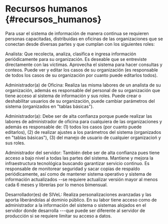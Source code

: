 # Recursos humanos {#recursos_humanos}

Para usar el sistema de información de manera continua se requieren personas 
capacitadas, distribuidas en oficinas de las organizaciones que se 
conectan desde diversas partes y que cumplan con los siguientes roles:

Analista: Que recolecta, analiza, clasifica e ingresa información periódicamente 
para su organización. Es deseable que se entreviste directamente con las víctimas. 
Aprovecha el sistema para hacer consultas y conteos. Puede ver y editar los casos 
de su organización (es responsable de todos los casos de su organización por cuanto
puede editarlos todos).

Administrador(a) de Oficina: Realiza las misma labores de un analista de su 
organización, además es responsable del personal de su organización que tiene acceso al 
sistema de información y sus roles. Puede crear o deshabilitar usuarios de su organización,
puede cambiar parámetros del sistema (organizados en "tablas básicas").

Administrador(a): Debe ser de alta confianza porque puede realizar las labores 
de administrador de oficina para cualquiera de las organizaciones y además es 
responsable de: (1) todos los casos (por cuanto puede editarlos), (2) de 
realizar ajustes a los parámetros del sistema (organizados en "tablas básicas"), (3)
del manejo de usuario de cualquier organizacioń y sus roles.

Administrador del servidor: También debe ser de alta confianza pues tiene acceso a 
bajo nivel a todas las partes del sistema. Mantiene y mejora la infraestructura 
tecnológica buscando garantizar servicio continuo. Es responsable de monitorear
seguridad y sacar copias de respaldo periódicamente, así como de mantener sistema operativo 
y sistema de información actualizados --se requiere actualizar versión mayor al 
menos cada 6 meses y librerías por lo menos bimensual.

Desarrollador(es) de SIVeL: Realiza personalizaciones avanzadas y las aporta 
liberándolas al dominio público. En su labor tiene acceso como de administrador a la 
información del sistema o sistemas alojados en el servidor donde desarrolla ---que 
puede ser diferente al servidor de producción si se requiere limitar su acceso a datos.




